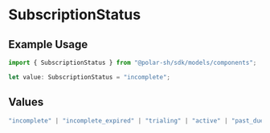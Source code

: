 # SubscriptionStatus

## Example Usage

```typescript
import { SubscriptionStatus } from "@polar-sh/sdk/models/components";

let value: SubscriptionStatus = "incomplete";
```

## Values

```typescript
"incomplete" | "incomplete_expired" | "trialing" | "active" | "past_due" | "canceled" | "unpaid"
```